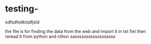 # testing-

sdfsdfsdklsdfjsld


the file is for finding the data from the web and import it in txt fiel then reread it from python and cthon
sassssssssssssssssss


